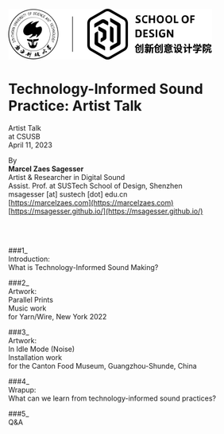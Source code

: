 ![logo](../logo.svg)

# Technology-Informed Sound Practice: Artist Talk

Artist Talk   
at CSUSB    
April 11, 2023  
  
By\
**Marcel Zaes Sagesser**\
Artist & Researcher in Digital Sound  
Assist. Prof. at SUSTech School of Design, Shenzhen  
msagesser [at] sustech [dot] edu.cn  
[https://marcelzaes.com](https://marcelzaes.com)  
[https://msagesser.github.io/](https://msagesser.github.io/)  

<br><br>

###1_  
Introduction:  
What is Technology-Informed Sound Making?   
  
###2_   
Artwork:  
Parallel Prints  
Music work    
for Yarn/Wire, New York 2022  
  
###3_  
Artwork:  
In Idle Mode (Noise)  
Installation work  
for the Canton Food Museum, Guangzhou-Shunde, China
  
###4_  
Wrapup:   
What can we learn from technology-informed sound practices?  


###5_  
Q&A   
  
  
  


<!-- 

<br><br><br>
# Prehistory
### The Mechanization of Music: Sly and the Family Stone's *In Time*
1973

[https://www.youtube.com/watch?v=6Mld7eSaydI](https://www.youtube.com/watch?v=6Mld7eSaydI)  


**Maestro Rhythm King MkII**  
1971-1974  
[https://www.youtube.com/watch?v=gjFj2mkFYsc&t=40s](https://www.youtube.com/watch?v=gjFj2mkFYsc&t=40s)   

**Roland 808 Rhythm Computer**  
1980-1984  
[https://www.roland.com/global/products/rc_tr-808/](https://www.roland.com/global/products/rc_tr-808/)    
  
**Digital emulators of analog drum machines**  
[https://io808.com/](https://io808.com/)    



<br><br><br>
# Bitumen / Pulsations [Bitumen]
### An audiovisual performance that combines generative digital music with four viola players using an original graphic notation and featuring a braid.live algorithm, by Marcel Zaes  

  
**Documentation**  
[https://www.youtube.com/watch?v=mQfjJDLjcHg](https://www.youtube.com/watch?v=mQfjJDLjcHg)    
[https://marcelzaes.com/Bitumen](https://marcelzaes.com/Bitumen)  
  
**Screen-based graphic notation**  
[https://www.youtube.com/watch?v=lUek150ainI](https://www.youtube.com/watch?v=lUek150ainI)  

**Gōng Chě Notation (Ancient China)**  
[https://en.wikipedia.org/wiki/Gongche_notation](https://en.wikipedia.org/wiki/Gongche_notation)  
[https://www.sciencedirect.com/science/article/abs/pii/S0045790615003596](https://www.sciencedirect.com/science/article/abs/pii/S0045790615003596)  

**Making of drum beats**  
[http://braid.live/](http://braid.live/) Code package in Python 3  
[https://cycling74.com/](https://cycling74.com/) Max by Cycling’74 for Interactive Digital Creation  
[https://www.ableton.com/](https://www.ableton.com/) Ableton Live DAW digital audio workstation  


  
<br><br><br>
# Music & AI
### Google’s Research Project *Tensorflow + Magenta*  

  
[https://magenta.tensorflow.org/](https://magenta.tensorflow.org/)   
[https://magenta.tensorflow.org/demos/web/](https://magenta.tensorflow.org/demos/web/)    

**Demo of Google’s Tensorflow**  
[https://www.youtube.com/watch?v=ZRnbbtqxBEc](https://www.youtube.com/watch?v=ZRnbbtqxBEc)  
  
**Beat Blender example**  
[https://experiments.withgoogle.com/ai/beat-blender/view/](https://experiments.withgoogle.com/ai/beat-blender/view/)  
[https://magenta.tensorflow.org/music-vae](https://magenta.tensorflow.org/music-vae)  
[https://experiments.withgoogle.com/ai/beat-blender/view/about](https://experiments.withgoogle.com/ai/beat-blender/view/about)  


  


<br><br><br>
# Workshop
### Coding music *with Strudel@TidalCycles*  
  
[https://strudel.tidalcycles.org/](https://strudel.tidalcycles.org/)    

 -->

